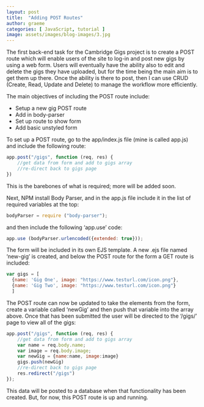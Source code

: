 ```yaml
---
layout: post
title:  "Adding POST Routes"
author: graeme
categories: [ JavaScript, tutorial ]
image: assets/images/blog-images/3.jpg
---
```


The first back-end task for the Cambridge Gigs project is to create a POST route which will enable users of the site to log-in and post new gigs by using a web form. Users will eventually have the ability also to edit and delete the gigs they have uploaded, but for the time being the main aim is to get them up there. Once the ability is there to post, then I can use CRUD (Create, Read, Update and Delete) to manage the workflow more efficiently.

The main objectives of including the POST route include:

* Setup a new gig POST route
* Add in body-parser
* Set up route to show form
* Add basic unstyled form

To set up a POST route, go to the app/index.js file (mine is called app.js) and include the following route:

```js
app.post("/gigs", function (req, res) {
    //get data from form and add to gigs array
    //re-direct back to gigs page
})
```

This is the barebones of what is required; more will be added soon.

Next, NPM install Body Parser, and in the app.js file include it in the list of required variables at the top:

```js
bodyParser = require ("body-parser");
```

and then include the following ‘app.use’ code:

```js
app.use (bodyParser.urlencoded({extended: true}));
```

The form will be included in its own EJS template. A new .ejs file named ‘new-gig’ is created, and below the POST route for the form a GET route is included:

```js
var gigs = [
  {name: 'Gig One', image: "https://www.testurl.com/icon.png"},
  {name: 'Gig Two', image: "https://www.testurl.com/icon.png"}
  ]
```

The POST route can now be updated to take the elements from the form, create a variable called ‘newGig’ and then push that variable into the array above. Once that has been submitted the user will be directed to the ‘/gigs/’ page to view all of the gigs:

```js
app.post("/gigs", function (req, res) {
    //get data from form and add to gigs array
    var name = req.body.name;
    var image = req.body.image;
    var newGig = {name:name, image:image}
    gigs.push(newGig)
    //re-direct back to gigs page
    res.redirect("/gigs")
});
```

This data will be posted to a database when that functionality has been created. But, for now, this POST route is up and running.

